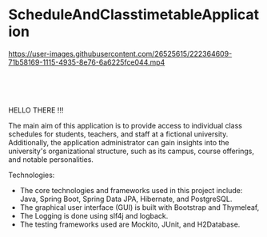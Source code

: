 # ScheduleAndClasstimetableApplication


https://user-images.githubusercontent.com/26525615/222364609-71b58169-1115-4935-8e76-6a6225fce044.mp4

<br/>
<br/>
<br/>

HELLO THERE !!!

The main aim of this application is to provide access to individual class schedules for students, teachers, and staff at a fictional university. Additionally, the application administrator can gain insights into the university's organizational structure, such as its campus, course offerings, and notable personalities.

Technologies:
- The core technologies and frameworks used in this project include: 
Java, Spring Boot, Spring Data JPA, Hibernate, and PostgreSQL. 
- The graphical user interface (GUI) is built with 
Bootstrap and Thymeleaf, 
- The Logging is done using slf4j and logback. 
- The testing frameworks used are Mockito, JUnit, and H2Database.
